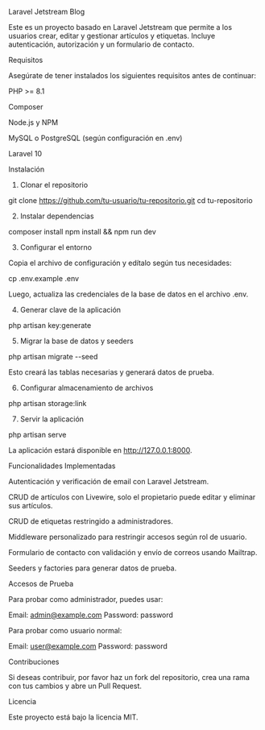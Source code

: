 Laravel Jetstream Blog

Este es un proyecto basado en Laravel Jetstream que permite a los usuarios crear, editar y gestionar artículos y etiquetas. Incluye autenticación, autorización y un formulario de contacto.

Requisitos

Asegúrate de tener instalados los siguientes requisitos antes de continuar:

PHP >= 8.1

Composer

Node.js y NPM

MySQL o PostgreSQL (según configuración en .env)

Laravel 10

Instalación

1. Clonar el repositorio

 git clone https://github.com/tu-usuario/tu-repositorio.git
 cd tu-repositorio

2. Instalar dependencias

composer install
npm install && npm run dev

3. Configurar el entorno

Copia el archivo de configuración y edítalo según tus necesidades:

cp .env.example .env

Luego, actualiza las credenciales de la base de datos en el archivo .env.

4. Generar clave de la aplicación

php artisan key:generate

5. Migrar la base de datos y seeders

php artisan migrate --seed

Esto creará las tablas necesarias y generará datos de prueba.

6. Configurar almacenamiento de archivos

php artisan storage:link

7. Servir la aplicación

php artisan serve

La aplicación estará disponible en http://127.0.0.1:8000.

Funcionalidades Implementadas

Autenticación y verificación de email con Laravel Jetstream.

CRUD de artículos con Livewire, solo el propietario puede editar y eliminar sus artículos.

CRUD de etiquetas restringido a administradores.

Middleware personalizado para restringir accesos según rol de usuario.

Formulario de contacto con validación y envío de correos usando Mailtrap.

Seeders y factories para generar datos de prueba.

Accesos de Prueba

Para probar como administrador, puedes usar:

Email: admin@example.com
Password: password

Para probar como usuario normal:

Email: user@example.com
Password: password

Contribuciones

Si deseas contribuir, por favor haz un fork del repositorio, crea una rama con tus cambios y abre un Pull Request.

Licencia

Este proyecto está bajo la licencia MIT.

